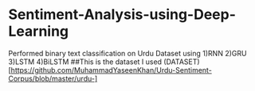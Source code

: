 # Sentiment-Analysis-using-Deep-Learning
Performed binary text classification on Urdu Dataset using 1)RNN 2)GRU 3)LSTM 4)BiLSTM
##This is the dataset I used 
(DATASET)[https://github.com/MuhammadYaseenKhan/Urdu-Sentiment-Corpus/blob/master/urdu-]
